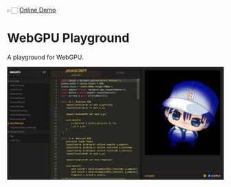 👉🏻 [Online Demo](https://06wj.github.io/WebGPU-Playground/) 

# WebGPU Playground

A playground for WebGPU.

![](./static/images/snapshot.png)
